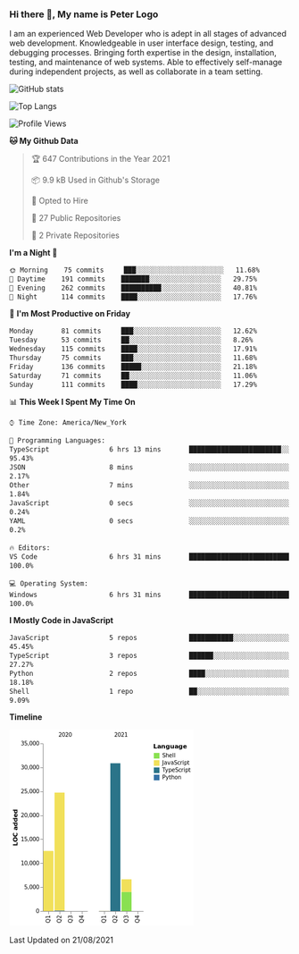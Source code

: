 ### Hi there 👋, My name is Peter Logo

I am an experienced Web Developer who is adept in all stages of advanced web development. Knowledgeable in user interface design, 
testing, and debugging processes. Bringing forth expertise in the design, installation, testing, and maintenance of web systems. 
Able to effectively self-manage during independent projects, as well as collaborate in a team setting.

![GitHub stats](https://github-readme-stats.vercel.app/api?username=peterlogo&show_icons=true&count_private=true&theme=dark)

![Top Langs](https://github-readme-stats.vercel.app/api/top-langs/?username=peterlogo&theme=dark&layout=compact&langs_count=8)

<!--START_SECTION:waka-->
![Profile Views](http://img.shields.io/badge/Profile%20Views-1-blue)

**🐱 My Github Data** 

> 🏆 647 Contributions in the Year 2021
 > 
> 📦 9.9 kB Used in Github's Storage 
 > 
> 💼 Opted to Hire
 > 
> 📜 27 Public Repositories 
 > 
> 🔑 2 Private Repositories  
 > 
**I'm a Night 🦉** 

```text
🌞 Morning    75 commits     ███░░░░░░░░░░░░░░░░░░░░░░   11.68% 
🌆 Daytime    191 commits    ███████░░░░░░░░░░░░░░░░░░   29.75% 
🌃 Evening    262 commits    ██████████░░░░░░░░░░░░░░░   40.81% 
🌙 Night      114 commits    ████░░░░░░░░░░░░░░░░░░░░░   17.76%

```
📅 **I'm Most Productive on Friday** 

```text
Monday       81 commits     ███░░░░░░░░░░░░░░░░░░░░░░   12.62% 
Tuesday      53 commits     ██░░░░░░░░░░░░░░░░░░░░░░░   8.26% 
Wednesday    115 commits    ████░░░░░░░░░░░░░░░░░░░░░   17.91% 
Thursday     75 commits     ███░░░░░░░░░░░░░░░░░░░░░░   11.68% 
Friday       136 commits    █████░░░░░░░░░░░░░░░░░░░░   21.18% 
Saturday     71 commits     ██░░░░░░░░░░░░░░░░░░░░░░░   11.06% 
Sunday       111 commits    ████░░░░░░░░░░░░░░░░░░░░░   17.29%

```


📊 **This Week I Spent My Time On** 

```text
⌚︎ Time Zone: America/New_York

💬 Programming Languages: 
TypeScript               6 hrs 13 mins       ███████████████████████░░   95.43% 
JSON                     8 mins              ░░░░░░░░░░░░░░░░░░░░░░░░░   2.17% 
Other                    7 mins              ░░░░░░░░░░░░░░░░░░░░░░░░░   1.84% 
JavaScript               0 secs              ░░░░░░░░░░░░░░░░░░░░░░░░░   0.24% 
YAML                     0 secs              ░░░░░░░░░░░░░░░░░░░░░░░░░   0.2%

🔥 Editors: 
VS Code                  6 hrs 31 mins       █████████████████████████   100.0%

💻 Operating System: 
Windows                  6 hrs 31 mins       █████████████████████████   100.0%

```

**I Mostly Code in JavaScript** 

```text
JavaScript               5 repos             ███████████░░░░░░░░░░░░░░   45.45% 
TypeScript               3 repos             ██████░░░░░░░░░░░░░░░░░░░   27.27% 
Python                   2 repos             ████░░░░░░░░░░░░░░░░░░░░░   18.18% 
Shell                    1 repo              ██░░░░░░░░░░░░░░░░░░░░░░░   9.09%

```


**Timeline**

![Chart not found](https://raw.githubusercontent.com/peterlogo/peterlogo/main/charts/bar_graph.png) 


 Last Updated on 21/08/2021
<!--END_SECTION:waka-->


